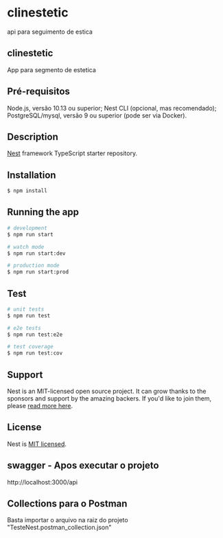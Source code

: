 # clinestetic
api para seguimento de estica


## clinestetic
App para segmento de estetica

## Pré-requisitos

Node.js, versão 10.13 ou superior;
Nest CLI (opcional, mas recomendado);
PostgreSQL/mysql, versão 9 ou superior (pode ser via Docker).
## Description

[Nest](https://github.com/nestjs/nest) framework TypeScript starter repository.

## Installation

```bash
$ npm install
```

## Running the app

```bash
# development
$ npm run start

# watch mode
$ npm run start:dev

# production mode
$ npm run start:prod
```

## Test

```bash
# unit tests
$ npm run test

# e2e tests
$ npm run test:e2e

# test coverage
$ npm run test:cov
```

## Support

Nest is an MIT-licensed open source project. It can grow thanks to the sponsors and support by the amazing backers. If you'd like to join them, please [read more here](https://docs.nestjs.com/support).


## License

  Nest is [MIT licensed](https://github.com/nestjs/nest/blob/master/LICENSE).

## swagger - Apos executar o projeto
http://localhost:3000/api

## Collections para o Postman
 Basta importar  o arquivo na raiz do projeto "TesteNest.postman_collection.json"
